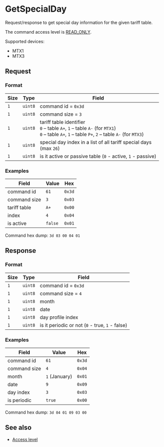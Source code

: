 # GetSpecialDay

Request/response to get special day information for the given tariff table.

The command access level is [READ_ONLY](../basics.md#command-access-level).

Supported devices:
- MTX1
- MTX3


## Request

### Format

| Size | Type    | Field                                                                                                                                                |
| ---- | ------- | ---------------------------------------------------------------------------------------------------------------------------------------------------- |
| `1`  | `uint8` | command id = `0x3d`                                                                                                                                  |
| `1`  | `uint8` | command size = `3`                                                                                                                                   |
| `1`  | `uint8` | tariff table identifier <br/> `0` – table `A+`, `1` – table `A-` (for `MTX1`)</br> `0` – table `A+`, `1` – table `P+`, `2` – table `A-` (for `MTX3`) |
| `1`  | `uint8` | special day index in a list of all tariff special days (max `26`)                                                                                    |
| `1`  | `uint8` | is it active or passive table (`0` - active, `1` - passive)                                                                                          |

### Examples

| Field        | Value   | Hex    |
| ------------ | ------- | ------ |
| command id   | `61`    | `0x3d` |
| command size | `3`     | `0x03` |
| tariff table | `A+`    | `0x00` |
| index        | `4`     | `0x04` |
| is active    | `false` | `0x01` |

Command hex dump: `3d 03 00 04 01`


## Response

### Format

| Size | Type    | Field                                           |
| ---- | ------- | ----------------------------------------------- |
| `1`  | `uint8` | command id = `0x3d`                             |
| `1`  | `uint8` | command size = `4`                              |
| `1`  | `uint8` | month                                           |
| `1`  | `uint8` | date                                            |
| `1`  | `uint8` | day profile index                               |
| `1`  | `uint8` | is it periodic or not (`0` - true, `1` - false) |

### Examples

| Field        | Value         | Hex    |
| ------------ | ------------- | ------ |
| command id   | `61`          | `0x3d` |
| command size | `4`           | `0x04` |
| month        | `1` (January) | `0x01` |
| date         | `9`           | `0x09` |
| day index    | `3`           | `0x03` |
| is periodic  | `true`        | `0x00` |

Command hex dump: `3d 04 01 09 03 00`


## See also

* [Access level](../basics.md#command-access-level)
